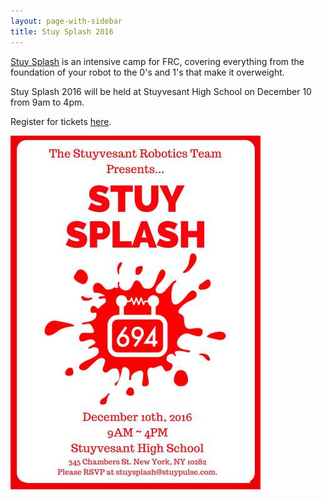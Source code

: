 ```yaml
---
layout: page-with-sidebar
title: Stuy Splash 2016
---
```


[Stuy Splash](/community/projects/stuysplash/) is an intensive camp for FRC, covering everything from the foundation of your robot to the 0's and 1's that make it overweight.

Stuy Splash 2016 will be held at Stuyvesant High School on December 10 from 9am to 4pm.

Register for tickets [here](https://www.eventbrite.com/e/stuy-splash-tickets-28878569579).

![Stuy Splash 2016 Poster](/img/projects/stuysplash-2016-poster.jpg)
